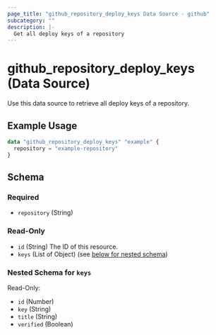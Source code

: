 ```yaml
---
page_title: "github_repository_deploy_keys Data Source - github"
subcategory: ""
description: |-
  Get all deploy keys of a repository
---
```


# github_repository_deploy_keys (Data Source)

Use this data source to retrieve all deploy keys of a repository.

## Example Usage

```terraform
data "github_repository_deploy_keys" "example" {
  repository = "example-repository"
}
```

<!-- schema generated by tfplugindocs -->
## Schema

### Required

- `repository` (String)

### Read-Only

- `id` (String) The ID of this resource.
- `keys` (List of Object) (see [below for nested schema](#nestedatt--keys))

<a id="nestedatt--keys"></a>
### Nested Schema for `keys`

Read-Only:

- `id` (Number)
- `key` (String)
- `title` (String)
- `verified` (Boolean)
